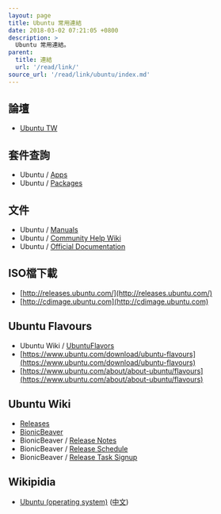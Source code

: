 ```yaml
---
layout: page
title: Ubuntu 常用連結
date: 2018-03-02 07:21:05 +0800
description: >
  Ubuntu 常用連結。
parent:
  title: 連結
  url: '/read/link/'
source_url: '/read/link/ubuntu/index.md'
---
```



## 論壇

* [Ubuntu TW](https://www.ubuntu-tw.org/)


## 套件查詢

* Ubuntu / [Apps](https://apps.ubuntu.com/cat/)
* Ubuntu / [Packages](http://packages.ubuntu.com/)


## 文件

* Ubuntu / [Manuals](http://manpages.ubuntu.com/)
* Ubuntu / [Community Help Wiki](https://help.ubuntu.com/community/)
* Ubuntu / [Official Documentation](https://help.ubuntu.com/)


## ISO檔下載

* [http://releases.ubuntu.com/](http://releases.ubuntu.com/)
* [http://cdimage.ubuntu.com](http://cdimage.ubuntu.com)


## Ubuntu Flavours

* Ubuntu Wiki / [UbuntuFlavors](https://wiki.ubuntu.com/UbuntuFlavors)
* [https://www.ubuntu.com/download/ubuntu-flavours](https://www.ubuntu.com/download/ubuntu-flavours)
* [https://www.ubuntu.com/about/about-ubuntu/flavours](https://www.ubuntu.com/about/about-ubuntu/flavours)


## Ubuntu Wiki

* [Releases](https://wiki.ubuntu.com/Releases)
* [BionicBeaver](https://wiki.ubuntu.com/BionicBeaver)
* BionicBeaver / [Release Notes](https://wiki.ubuntu.com/BionicBeaver/ReleaseNotes)
* BionicBeaver / [Release Schedule](https://wiki.ubuntu.com/BionicBeaver/ReleaseSchedule)
* BionicBeaver / [Release Task Signup](https://wiki.ubuntu.com/BionicBeaver/ReleaseTaskSignup)

## Wikipidia

* [Ubuntu (operating system)](https://en.wikipedia.org/wiki/Ubuntu_(operating_system)) ([中文](https://zh.wikipedia.org/zh-tw/Ubuntu))
